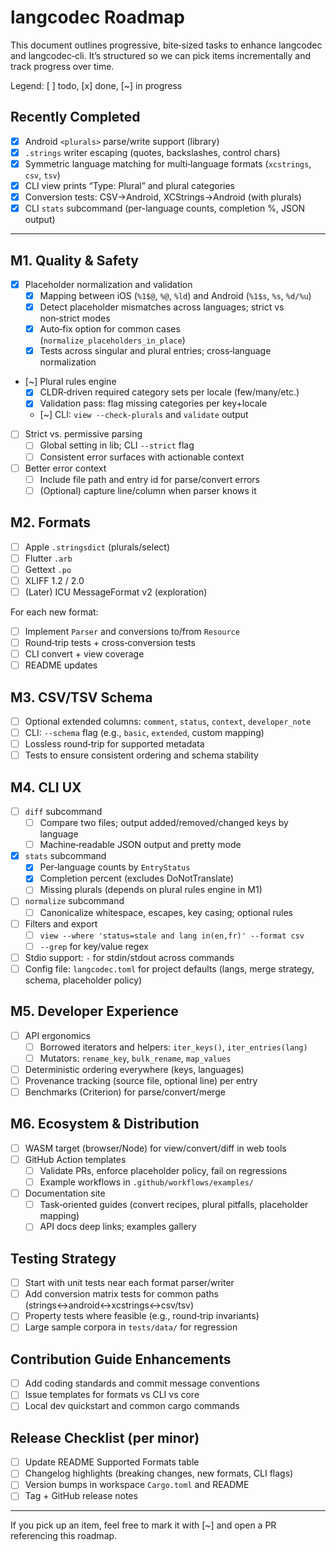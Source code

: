 # langcodec Roadmap

This document outlines progressive, bite‑sized tasks to enhance langcodec and langcodec‑cli. It’s structured so we can pick items incrementally and track progress over time.

Legend: [ ] todo, [x] done, [~] in progress

## Recently Completed

- [x] Android `<plurals>` parse/write support (library)
- [x] `.strings` writer escaping (quotes, backslashes, control chars)
- [x] Symmetric language matching for multi‑language formats (`xcstrings`, `csv`, `tsv`)
- [x] CLI view prints “Type: Plural” and plural categories
- [x] Conversion tests: CSV→Android, XCStrings→Android (with plurals)
- [x] CLI `stats` subcommand (per-language counts, completion %, JSON output)

---

## M1. Quality & Safety

- [x] Placeholder normalization and validation
  - [x] Mapping between iOS (`%1$@`, `%@`, `%ld`) and Android (`%1$s`, `%s`, `%d/%u`)
  - [x] Detect placeholder mismatches across languages; strict vs non‑strict modes
  - [x] Auto‑fix option for common cases (`normalize_placeholders_in_place`)
  - [x] Tests across singular and plural entries; cross‑language normalization
- [~] Plural rules engine
  - [x] CLDR‑driven required category sets per locale (few/many/etc.)
  - [x] Validation pass: flag missing categories per key+locale
  - [~] CLI: `view --check-plurals` and `validate` output
- [ ] Strict vs. permissive parsing
  - [ ] Global setting in lib; CLI `--strict` flag
  - [ ] Consistent error surfaces with actionable context
- [ ] Better error context
  - [ ] Include file path and entry id for parse/convert errors
  - [ ] (Optional) capture line/column when parser knows it

## M2. Formats

- [ ] Apple `.stringsdict` (plurals/select)
- [ ] Flutter `.arb`
- [ ] Gettext `.po`
- [ ] XLIFF 1.2 / 2.0
- [ ] (Later) ICU MessageFormat v2 (exploration)

For each new format:

- [ ] Implement `Parser` and conversions to/from `Resource`
- [ ] Round‑trip tests + cross‑conversion tests
- [ ] CLI convert + view coverage
- [ ] README updates

## M3. CSV/TSV Schema

- [ ] Optional extended columns: `comment`, `status`, `context`, `developer_note`
- [ ] CLI: `--schema` flag (e.g., `basic`, `extended`, custom mapping)
- [ ] Lossless round‑trip for supported metadata
- [ ] Tests to ensure consistent ordering and schema stability

## M4. CLI UX

- [ ] `diff` subcommand
  - [ ] Compare two files; output added/removed/changed keys by language
  - [ ] Machine‑readable JSON output and pretty mode
- [x] `stats` subcommand
  - [x] Per‑language counts by `EntryStatus`
  - [x] Completion percent (excludes DoNotTranslate)
  - [ ] Missing plurals (depends on plural rules engine in M1)
- [ ] `normalize` subcommand
  - [ ] Canonicalize whitespace, escapes, key casing; optional rules
- [ ] Filters and export
  - [ ] `view --where 'status=stale and lang in(en,fr)' --format csv`
  - [ ] `--grep` for key/value regex
- [ ] Stdio support: `-` for stdin/stdout across commands
- [ ] Config file: `langcodec.toml` for project defaults (langs, merge strategy, schema, placeholder policy)

## M5. Developer Experience

- [ ] API ergonomics
  - [ ] Borrowed iterators and helpers: `iter_keys()`, `iter_entries(lang)`
  - [ ] Mutators: `rename_key`, `bulk_rename`, `map_values`
- [ ] Deterministic ordering everywhere (keys, languages)
- [ ] Provenance tracking (source file, optional line) per entry
- [ ] Benchmarks (Criterion) for parse/convert/merge

## M6. Ecosystem & Distribution

- [ ] WASM target (browser/Node) for view/convert/diff in web tools
- [ ] GitHub Action templates
  - [ ] Validate PRs, enforce placeholder policy, fail on regressions
  - [ ] Example workflows in `.github/workflows/examples/`
- [ ] Documentation site
  - [ ] Task‑oriented guides (convert recipes, plural pitfalls, placeholder mapping)
  - [ ] API docs deep links; examples gallery

## Testing Strategy

- [ ] Start with unit tests near each format parser/writer
- [ ] Add conversion matrix tests for common paths (strings↔android↔xcstrings↔csv/tsv)
- [ ] Property tests where feasible (e.g., round‑trip invariants)
- [ ] Large sample corpora in `tests/data/` for regression

## Contribution Guide Enhancements

- [ ] Add coding standards and commit message conventions
- [ ] Issue templates for formats vs CLI vs core
- [ ] Local dev quickstart and common cargo commands

## Release Checklist (per minor)

- [ ] Update README Supported Formats table
- [ ] Changelog highlights (breaking changes, new formats, CLI flags)
- [ ] Version bumps in workspace `Cargo.toml` and README
- [ ] Tag + GitHub release notes

---

If you pick up an item, feel free to mark it with [~] and open a PR referencing this roadmap.

